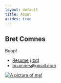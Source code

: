 ```yaml
---
layout: default
title: About
asides: true
---
```

<section itemscope itemtype="http://schema.org/Person">
<h1 itemprop="name">Bret Comnes</h1>
Boop!

<ul>
<li><a href="/assets/resume/Bret-Comnes-Public.pdf">Resume</a> <a href="/assets/resume/Bret-Comnes-Public.txt">(.txt)</a></li>
<li><a href="mailto:bcomnes@gmail.com" itemprop="email">bcomnes@gmail.com</a></li>
</ul>

<a href="http://www.flickr.com/photos/bretc/">
<img itemprop="image" src="http://farm6.staticflickr.com/5111/5914206691_f014912197_m.jpg" class="img-polaroid" alt="A picture of me!">
</a>
</section>
